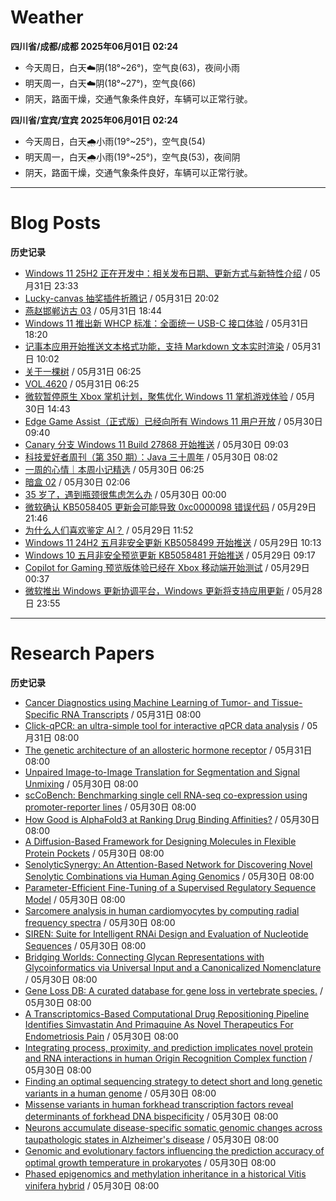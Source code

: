 # Weather
<!--qweather:start-->
**四川省/成都/成都 2025年06月01日 02:24**
- 今天周日，白天☁️阴(18°~26°)，空气良(63)，夜间小雨
- 明天周一，白天☁️阴(18°~27°)，空气良(66)
- 阴天，路面干燥，交通气象条件良好，车辆可以正常行驶。

**四川省/宜宾/宜宾 2025年06月01日 02:24**
- 今天周日，白天🌧️小雨(19°~25°)，空气良(54)
- 明天周一，白天🌧️小雨(19°~25°)，空气良(53)，夜间阴
- 阴天，路面干燥，交通气象条件良好，车辆可以正常行驶。
<!--qweather:end-->
---
# Blog Posts
<!--rss-blogs:start-->
**历史记录**
- [Windows 11 25H2 正在开发中：相关发布日期、更新方式与新特性介绍](https://windiscover.com/posts/windows-11-25h2-release-plan-new-features-and-update-availability.html) / 05月31日 23:33
- [Lucky-canvas 抽奖插件折腾记](https://immmmm.com/lucky-everday/) / 05月31日 20:02
- [燕赵邯郸访古 03](https://blog.pursuitus.com/yan-zhao-handan-visits-03-html.html) / 05月31日 18:44
- [Windows 11 推出新 WHCP 标准：全面统一 USB-C 接口体验](https://windiscover.com/posts/windows11-whcp-usbc-standard.html) / 05月31日 18:20
- [记事本应用开始推送文本格式功能，支持 Markdown 文本实时渲染](https://windiscover.com/posts/notepad-starts-rolling-out-text-formatting-markdown-support.html) / 05月31日 10:02
- [关于一棵树](http://m.wufazhuce.com/article/6808) / 05月31日 06:25
- [VOL.4620](http://m.wufazhuce.com/one/4771) / 05月31日 06:25
- [微软暂停原生 Xbox 掌机计划，聚焦优化 Windows 11 掌机游戏体验](https://windiscover.com/posts/microsoft-pause-native-xbox-handheld-and-put-focus-on-improving-windows-11-handheld-experience.html) / 05月30日 14:43
- [Edge Game Assist（正式版）已经向所有 Windows 11 用户开放](https://windiscover.com/posts/edge-game-assist-is-now-available-to-every-windows-11-user.html) / 05月30日 09:40
- [Canary 分支 Windows 11 Build 27868 开始推送](https://windiscover.com/posts/windows-11-build-27868.html) / 05月30日 09:03
- [科技爱好者周刊（第 350 期）：Java 三十周年](http://www.ruanyifeng.com/blog/2025/05/weekly-issue-350.html) / 05月30日 08:02
- [一周的心情｜本周小记精选](http://m.wufazhuce.com/question/4379) / 05月30日 06:25
- [暗盒 02](https://ameow.xyz/archives/film-roll-02) / 05月30日 02:06
- [35 岁了，遇到瓶颈很焦虑怎么办](https://manateelazycat.github.io/2025/05/30/35-year/) / 05月30日 00:00
- [微软确认 KB5058405 更新会可能导致 0xc0000098 错误代码](https://windiscover.com/posts/kb5058405-might-fail-to-install-with-recovery-error-0xc0000098.html) / 05月29日 21:46
- [为什么人们喜欢鉴定 AI？](https://1q43.blog/post/11260/) / 05月29日 11:52
- [Windows 11 24H2 五月非安全更新 KB5058499 开始推送](https://windiscover.com/posts/windows-11-24h2-non-security-preview-update-kb5058499.html) / 05月29日 10:13
- [Windows 10 五月非安全预览更新 KB5058481 开始推送](https://windiscover.com/posts/windows-1o-may-2025-non-security-update-kb5058481.html) / 05月29日 09:17
- [Copilot for Gaming 预览版体验已经在 Xbox 移动端开始测试](https://windiscover.com/posts/xbox-mobile-app-copilot-for-gaming-preview.html) / 05月29日 00:37
- [微软推出 Windows 更新协调平台，Windows 更新将支持应用更新](https://windiscover.com/posts/windows-update-orchestration-platform-a-unified-future-for-app-updates-on-windows.html) / 05月28日 23:55
<!--rss-blogs:end-->
---
# Research Papers
<!--rss-papers:start-->
**历史记录**
- [Cancer Diagnostics using Machine Learning of Tumor- and Tissue- Specific RNA Transcripts](https://www.biorxiv.org/content/10.1101/2025.05.27.656256v1?rss=1) / 05月31日 08:00
- [Click-qPCR: an ultra-simple tool for interactive qPCR data analysis](https://www.biorxiv.org/content/10.1101/2025.05.29.656779v1?rss=1) / 05月31日 08:00
- [The genetic architecture of an allosteric hormone receptor](https://www.biorxiv.org/content/10.1101/2025.05.30.656975v1?rss=1) / 05月31日 08:00
- [Unpaired Image-to-Image Translation for Segmentation and Signal Unmixing](https://www.biorxiv.org/content/10.1101/2025.05.26.656226v1?rss=1) / 05月30日 08:00
- [scCoBench: Benchmarking single cell RNA-seq co-expression using promoter-reporter lines](https://www.biorxiv.org/content/10.1101/2025.05.26.656221v1?rss=1) / 05月30日 08:00
- [How Good is AlphaFold3 at Ranking Drug Binding Affinities?](https://www.biorxiv.org/content/10.1101/2025.05.27.656341v1?rss=1) / 05月30日 08:00
- [A Diffusion-Based Framework for Designing Molecules in Flexible Protein Pockets](https://www.biorxiv.org/content/10.1101/2025.05.27.656443v1?rss=1) / 05月30日 08:00
- [SenolyticSynergy: An Attention-Based Network for Discovering Novel Senolytic Combinations via Human Aging Genomics](https://www.biorxiv.org/content/10.1101/2025.05.28.655258v1?rss=1) / 05月30日 08:00
- [Parameter-Efficient Fine-Tuning of a Supervised Regulatory Sequence Model](https://www.biorxiv.org/content/10.1101/2025.05.26.656171v1?rss=1) / 05月30日 08:00
- [Sarcomere analysis in human cardiomyocytes by computing radial frequency spectra](https://www.biorxiv.org/content/10.1101/2025.05.28.655290v1?rss=1) / 05月30日 08:00
- [SIREN: Suite for Intelligent RNAi Design and Evaluation of Nucleotide Sequences](https://www.biorxiv.org/content/10.1101/2025.05.26.656188v1?rss=1) / 05月30日 08:00
- [Bridging Worlds: Connecting Glycan Representations with Glycoinformatics via Universal Input and a Canonicalized Nomenclature](https://www.biorxiv.org/content/10.1101/2025.05.30.657013v1?rss=1) / 05月30日 08:00
- [Gene Loss DB: A curated database for gene loss in vertebrate species.](https://www.biorxiv.org/content/10.1101/2025.05.26.656173v1?rss=1) / 05月30日 08:00
- [A Transcriptomics-Based Computational Drug Repositioning Pipeline Identifies Simvastatin And Primaquine As Novel Therapeutics For Endometriosis Pain](https://www.biorxiv.org/content/10.1101/2025.05.28.656743v1?rss=1) / 05月30日 08:00
- [Integrating process, proximity, and prediction implicates novel protein and RNA interactions in human Origin Recognition Complex function](https://www.biorxiv.org/content/10.1101/2025.05.28.651956v1?rss=1) / 05月30日 08:00
- [Finding an optimal sequencing strategy to detect short and long genetic variants in a human genome](https://www.biorxiv.org/content/10.1101/2025.05.30.656631v1?rss=1) / 05月30日 08:00
- [Missense variants in human forkhead transcription factors reveal determinants of forkhead DNA bispecificity](https://www.biorxiv.org/content/10.1101/2025.05.27.656303v1?rss=1) / 05月30日 08:00
- [Neurons accumulate disease-specific somatic genomic changes across taupathologic states in Alzheimer's disease](https://www.biorxiv.org/content/10.1101/2025.05.26.656152v1?rss=1) / 05月30日 08:00
- [Genomic and evolutionary factors influencing the prediction accuracy of optimal growth temperature in prokaryotes](https://www.biorxiv.org/content/10.1101/2025.05.30.656958v1?rss=1) / 05月30日 08:00
- [Phased epigenomics and methylation inheritance in a historical Vitis vinifera hybrid](https://www.biorxiv.org/content/10.1101/2025.05.27.656431v1?rss=1) / 05月30日 08:00
<!--rss-papers:end-->
